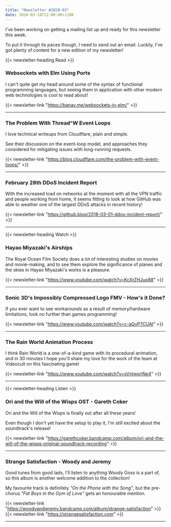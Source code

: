 ```yaml
---
title: "Newsletter #2020-03"
date: 2020-03-18T12:00:00+1100
---
```


I've been working on getting a mailing list up and ready for this newsletter this week.

To put it through its paces though, I need to send out an email. Luckily, I've got plenty of content for a new edition of my newsletter!

<!--more-->

{{< newsletter-heading Read >}}

### Websockets with Elm Using Ports

I can't quite get my head around some of the syntax of functional programming languages, but seeing them in application with other modern web technologies is cool to read about!

{{< newsletter-link "https://banay.me/websockets-in-elm/" >}}

---

### The Problem With Thread^W Event Loops

I love technical writeups from Cloudflare, plain and simple.

See their discussion on the event-loop model, and approaches they considered for mitigating issues with long-running requests.

{{< newsletter-link "https://blog.cloudflare.com/the-problem-with-event-loops/" >}}

---

### February 28th DDoS Incident Report

With the increased load on networks at the moment with all the VPN traffic and people working from home, it seems fitting to look at how GitHub was able to weather one of the largest DDoS attacks in recent history!

{{< newsletter-link "https://github.blog/2018-03-01-ddos-incident-report/" >}}

---

{{< newsletter-heading Watch >}}

### Hayao Miyazaki's Airships

The Royal Ocean Film Society does a lot of interesting studies on movies and movie-making, and to see them explore the significance of planes and the skies in Hayao Miyazaki's works is a pleasure.

{{< newsletter-link "https://www.youtube.com/watch?v=KcXrZHJup88" >}}

---

### Sonic 3D's Impossibly Compressed Logo FMV - How's it Done?

If you ever want to see workarounds as a result of memory/hardware limitations, look no further than games programming!

{{< newsletter-link "https://www.youtube.com/watch?v=c-aQvP7CUAI" >}}

---

### The Rain World Animation Process

I think Rain World is a one-of-a-kind game with its procedural animation, and in 30 minutes I hope you'll share my love for the work of the team at Videocult on this fascinating game!

{{< newsletter-link "https://www.youtube.com/watch?v=sVntwsrjNe4" >}}

---

{{< newsletter-heading Listen >}}

### Ori and the Will of the Wisps OST - Gareth Coker

Ori and the Will of the Wisps is finally out after all these years!

Even though I don't yet have the setup to play it, I'm still excited about the soundtrack's release!

{{< newsletter-link "https://garethcoker.bandcamp.com/album/ori-and-the-will-of-the-wisps-original-soundtrack-recording" >}}

---

### Strange Satisfaction - Woody and Jeremy

Good tunes from good lads, I'll listen to anything Woody Goss is a part of, so this album is another welcome addition to the collection!

My favourite track is definitely _"On the Phone with the Song"_, but the pre-chorus _"Fat Boys in the Gym of Love"_ gets an honourable mention.

{{< newsletter-link "https://woodyandjeremy.bandcamp.com/album/strange-satisfaction" >}}
{{< newsletter-link "https://strangesatisfaction.com" >}}

---

